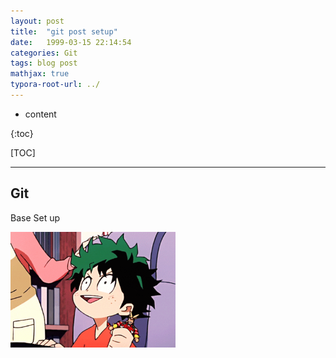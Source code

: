 ```yaml
---
layout: post
title:  "git post setup"
date:   1999-03-15 22:14:54
categories: Git
tags: blog post
mathjax: true
typora-root-url: ../
---
```


* content

{:toc}

[TOC]

---

## Git

Base Set up

<img src="/assets/images/2024-06-04-git-post-setup/aniyuki-my-hero-academia-34.gif" alt="aniyuki-my-hero-academia-34" style="zoom:33%;" />